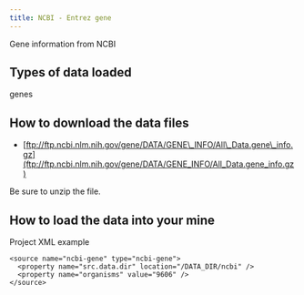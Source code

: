 ```yaml
---
title: NCBI - Entrez gene
---
```


Gene information from NCBI

## Types of data loaded

genes

## How to download the data files

* [ftp://ftp.ncbi.nlm.nih.gov/gene/DATA/GENE\_INFO/All\_Data.gene\_info.gz](ftp://ftp.ncbi.nlm.nih.gov/gene/DATA/GENE_INFO/All_Data.gene_info.gz)

Be sure to unzip the file.

## How to load the data into your mine

Project XML example

```markup
<source name="ncbi-gene" type="ncbi-gene">
  <property name="src.data.dir" location="/DATA_DIR/ncbi" />
  <property name="organisms" value="9606" />
</source>
```

